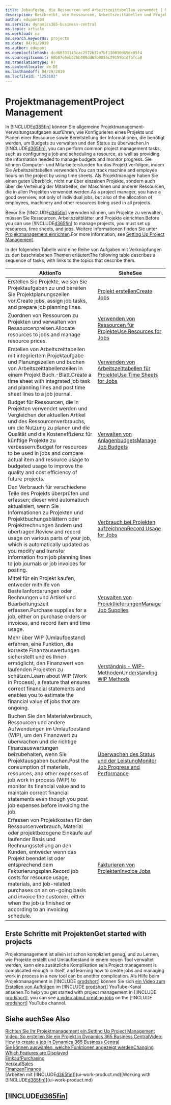 ```yaml
---
title: Jobaufgabe, die Ressourcen und Arbeitszeittabellen verwendet | Microsoft Docs
description: Beschreibt, wie Ressourcen, Arbeitszeittabellen und Projekte genutzt werden, um Projekte zu verwalten.
author: edupont04
ms.service: dynamics365-business-central
ms.topic: article
ms.workload: na
ms.search.keywords: projects
ms.date: 04/01/2019
ms.author: edupont
ms.openlocfilehash: dcd68331143cac2572b37e7bf130010d69dc05f4
ms.sourcegitcommit: 60b87e5eb32bb408dd65b9855c29159b1dfbfca8
ms.translationtype: HT
ms.contentlocale: de-DE
ms.lasthandoff: 04/29/2019
ms.locfileid: "1253102"
---
```

# <a name="project-management"></a><span data-ttu-id="4a715-103">Projektmanagement</span><span class="sxs-lookup"><span data-stu-id="4a715-103">Project Management</span></span>
<span data-ttu-id="4a715-104">In [!INCLUDE[d365fin](includes/d365fin_md.md)] können Sie allgemeine Projektmanagement-Verwaltungsaufgaben ausführen, wie Konfigurieren eines Projekts und Planen einer Ressource sowie Bereitstellung der Informationen, die benötigt werden, um Budgets zu verwalten und den Status zu überwachen.</span><span class="sxs-lookup"><span data-stu-id="4a715-104">In [!INCLUDE[d365fin](includes/d365fin_md.md)], you can perform common project management tasks, such as configuring a job and scheduling a resource, as well as providing the information needed to manage budgets and monitor progress.</span></span> <span data-ttu-id="4a715-105">Sie können Computer- und Mitarbeiterstunden für das Projekt verfolgen, indem Sie Arbeitszeittabellen verwenden.</span><span class="sxs-lookup"><span data-stu-id="4a715-105">You can track machine and employee hours on the project by using time sheets.</span></span> <span data-ttu-id="4a715-106">Als Projektmanager haben Sie einen guten Überblick, nicht nur über einzelnen Projekte, sondern auch über die Verteilung der Mitarbeiter, der Maschinen und anderer Ressourcen, die in allen Projekten verwendet werden.</span><span class="sxs-lookup"><span data-stu-id="4a715-106">As a project manager, you have a good overview, not only of individual jobs, but also of the allocation of employees, machinery and other resources being used in all projects.</span></span>

<span data-ttu-id="4a715-107">Bevor Sie [!INCLUDE[d365fin](includes/d365fin_md.md)] verwnden können, um Projekte zu verwalten, müssen Sie Ressourcen, Arbeitszeitblätter und Projekte einrichten.</span><span class="sxs-lookup"><span data-stu-id="4a715-107">Before you can use [!INCLUDE[d365fin](includes/d365fin_md.md)] to manage projects, you must set up resources, time sheets, and jobs.</span></span> <span data-ttu-id="4a715-108">Weitere Informationen finden Sie unter [Projektmanagement einrichten](projects-setup-projects.md).</span><span class="sxs-lookup"><span data-stu-id="4a715-108">For more information, see [Setting Up Project Management](projects-setup-projects.md).</span></span>  

<span data-ttu-id="4a715-109">In der folgenden Tabelle wird eine Reihe von Aufgaben mit Verknüpfungen zu den beschriebenen Themen erläutert</span><span class="sxs-lookup"><span data-stu-id="4a715-109">The following table describes a sequence of tasks, with links to the topics that describe them.</span></span>

| <span data-ttu-id="4a715-110">Aktion</span><span class="sxs-lookup"><span data-stu-id="4a715-110">To</span></span> | <span data-ttu-id="4a715-111">Siehe</span><span class="sxs-lookup"><span data-stu-id="4a715-111">See</span></span> |
| --- | --- |
| <span data-ttu-id="4a715-112">Erstellen Sie Projekte, weisen Sie Projektaufgaben zu und bereiten Sie Projektplanungszeilen vor.</span><span class="sxs-lookup"><span data-stu-id="4a715-112">Create jobs, assign job tasks, and prepare job planning lines.</span></span> |[<span data-ttu-id="4a715-113">Projekt erstellen</span><span class="sxs-lookup"><span data-stu-id="4a715-113">Create Jobs</span></span>](projects-how-create-jobs.md) |
| <span data-ttu-id="4a715-114">Zuordnen von Ressourcen zu Projekten und verwalten von Ressourcenpreisen.</span><span class="sxs-lookup"><span data-stu-id="4a715-114">Allocate resources to jobs and manage resource prices.</span></span> |[<span data-ttu-id="4a715-115">Verwenden von Ressourcen für Projekte</span><span class="sxs-lookup"><span data-stu-id="4a715-115">Use Resources for Jobs</span></span>](projects-how-use-resources.md) |
| <span data-ttu-id="4a715-116">Erstellen von Arbeitszeittabellen mit integriertem Projektaufgabe und Planungszeilen und buchen von Arbeitszeittabellenzeilen in einem Projekt Buch.-Blatt.</span><span class="sxs-lookup"><span data-stu-id="4a715-116">Create a time sheet with integrated job task and planning lines and post time sheet lines to a job journal.</span></span> |[<span data-ttu-id="4a715-117">Verwenden von Arbeitszeittabellen für Projekte</span><span class="sxs-lookup"><span data-stu-id="4a715-117">Use Time Sheets for Jobs</span></span>](projects-how-use-time-sheets.md) |
| <span data-ttu-id="4a715-118">Budget für Ressourcen, die in Projekten verwendet werden und Vergleichen der aktuellen Artikel und des Ressourcenverbrauchs, um die Nutzung zu planen und die Qualität und die Kosteneffizienz für künftige Projekte zu verbessern.</span><span class="sxs-lookup"><span data-stu-id="4a715-118">Budget for resources to be used in jobs and compare actual item and resource usage to budgeted usage to improve the quality and cost efficiency of future projects.</span></span> |[<span data-ttu-id="4a715-119">Verwalten von Anlagenbudgets</span><span class="sxs-lookup"><span data-stu-id="4a715-119">Manage Job Budgets</span></span>](projects-how-manage-budgets.md) |
| <span data-ttu-id="4a715-120">Den Verbrauch für verschiedene Teile des Projekts überprüfen und erfassen; dieser wird automatisch aktualisiert, wenn Sie Informationen zu Projekten und Projektbuchungsblättern oder Projektrechnungen ändern und übertragen.</span><span class="sxs-lookup"><span data-stu-id="4a715-120">Review and record usage on various parts of your job, which is automatically updated as you modify and transfer information from job planning lines to job journals or job invoices for posting.</span></span> |[<span data-ttu-id="4a715-121">Verbrauch bei Projekten aufzeichnen</span><span class="sxs-lookup"><span data-stu-id="4a715-121">Record Usage for Jobs</span></span>](projects-how-record-job-usage.md) |
| <span data-ttu-id="4a715-122">Mittel für ein Projekt kaufen, entweder mithilfe von Bestellanforderungen oder Rechnungen und Artikel und Bearbeitungszeit erfassen.</span><span class="sxs-lookup"><span data-stu-id="4a715-122">Purchase supplies for a job, either on purchase orders or invoices, and record item and time usage.</span></span> |[<span data-ttu-id="4a715-123">Verwalten von Projektlieferungen</span><span class="sxs-lookup"><span data-stu-id="4a715-123">Manage Job Supplies</span></span>](projects-how-manage-project-supplies.md) |
| <span data-ttu-id="4a715-124">Mehr über WIP (Umlaufbestand) erfahren, eine Funktion, die korrekte Finanzauswertungen sicherstellt und es Ihnen ermöglicht, den Finanzwert von laufenden Projekten zu schätzen.</span><span class="sxs-lookup"><span data-stu-id="4a715-124">Learn about WIP (Work in Process), a feature that ensures correct financial statements and enables you to estimate the financial value of jobs that are ongoing.</span></span> |[<span data-ttu-id="4a715-125">Verständnis - WIP-Methoden</span><span class="sxs-lookup"><span data-stu-id="4a715-125">Understanding WIP Methods</span></span>](projects-understanding-wip.md) |
| <span data-ttu-id="4a715-126">Buchen Sie den Materialverbrauch, Ressourcen und andere Aufwendungen im Umlaufbestand (WIP), um den Finanzwert zu überwachen und die richtige Finanzauswertungen beizubehalten, wenn Sie Projektausgaben buchen.</span><span class="sxs-lookup"><span data-stu-id="4a715-126">Post the consumption of materials, resources, and other expenses of job work in process (WIP) to monitor its financial value and to maintain correct financial statements even though you post job expenses before invoicing the job.</span></span> |[<span data-ttu-id="4a715-127">Überwachen des Status und der Leistung</span><span class="sxs-lookup"><span data-stu-id="4a715-127">Monitor Job Progress and Performance</span></span>](projects-how-monitor-progress-performance.md) |
| <span data-ttu-id="4a715-128">Erfassen von Projektkosten für den Ressourcenverbrauch, Material oder projektbezogene Einkäufe auf laufender Basis und Rechnungsstellung an den Kunden, entweder wenn das Projekt beendet ist oder entsprechend dem Fakturierungsplan.</span><span class="sxs-lookup"><span data-stu-id="4a715-128">Record job costs for resource usage, materials, and job-related purchases on an on-going basis and invoice the customer, either when the job is finished or according to an invoicing schedule.</span></span> |[<span data-ttu-id="4a715-129">Fakturieren von Projekten</span><span class="sxs-lookup"><span data-stu-id="4a715-129">Invoice Jobs</span></span>](projects-how-invoice-jobs.md) |

## <a name="get-started-with-projects"></a><span data-ttu-id="4a715-130">Erste Schritte mit Projekten</span><span class="sxs-lookup"><span data-stu-id="4a715-130">Get started with projects</span></span>

<span data-ttu-id="4a715-131">Projektmanagement ist allein ist schon kompliziert genug, und zu Lernen, wie Projekte erstellt und Umlaufbestand in einem neuen Tool verwaltet werden, kann eine zusätzliche Komplikation sein.</span><span class="sxs-lookup"><span data-stu-id="4a715-131">Project management is complicated enough in itself, and learning how to create jobs and managing work in process in a new tool can be another complication.</span></span> <span data-ttu-id="4a715-132">Als Hilfe beim Projektmanagement in [!INCLUDE [prodshort](includes/prodshort.md)] können Sie sich [ein Video zum Erstellen von Aufträgen](https://www.youtube.com/watch?v=VqaPWr7BWmw) im [!INCLUDE [prodshort](includes/prodshort.md)] YouTube-Kanal ansehen.</span><span class="sxs-lookup"><span data-stu-id="4a715-132">To help you get started with project management in [!INCLUDE [prodshort](includes/prodshort.md)], you can see [a video about creating jobs](https://www.youtube.com/watch?v=VqaPWr7BWmw) on the [!INCLUDE [prodshort](includes/prodshort.md)] YouTube channel.</span></span>  

## <a name="see-also"></a><span data-ttu-id="4a715-133">Siehe auch</span><span class="sxs-lookup"><span data-stu-id="4a715-133">See Also</span></span>

[<span data-ttu-id="4a715-134">Richten Sie Ihr Projektmanagement ein.</span><span class="sxs-lookup"><span data-stu-id="4a715-134">Setting Up Project Management</span></span>](projects-setup-projects.md)  
[<span data-ttu-id="4a715-135">Video: So erstellen Sie ein Projekt in Dynamics 365 Business Central</span><span class="sxs-lookup"><span data-stu-id="4a715-135">Video: How to create a job in Dynamics 365 Business Central</span></span>](https://www.youtube.com/watch?v=VqaPWr7BWmw)  
[<span data-ttu-id="4a715-136">Sie können auswählen, welche Funktionen angezeigt werden</span><span class="sxs-lookup"><span data-stu-id="4a715-136">Changing Which Features are Displayed</span></span>](ui-experiences.md)  
[<span data-ttu-id="4a715-137">Einkauf</span><span class="sxs-lookup"><span data-stu-id="4a715-137">Purchasing</span></span>](purchasing-manage-purchasing.md)  
[<span data-ttu-id="4a715-138">Verkauf</span><span class="sxs-lookup"><span data-stu-id="4a715-138">Sales</span></span>](sales-manage-sales.md)  
[<span data-ttu-id="4a715-139">Finanzen</span><span class="sxs-lookup"><span data-stu-id="4a715-139">Finance</span></span>](finance.md)  
<span data-ttu-id="4a715-140">[Arbeiten mit [!INCLUDE[d365fin](includes/d365fin_md.md)]](ui-work-product.md)</span><span class="sxs-lookup"><span data-stu-id="4a715-140">[Working with [!INCLUDE[d365fin](includes/d365fin_md.md)]](ui-work-product.md)</span></span>  

## [!INCLUDE[d365fin](includes/free_trial_md.md)]  
